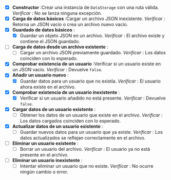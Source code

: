 - [x] **Constructor** :Crear una instancia de `DataStorage` con una ruta válida.
      _Verificar_ : No se lanza ninguna excepción.
- [x] **Carga de datos básicos** :Cargar un archivo JSON inexistente.
      _Verificar_ : Retorna un JSON vacío o crea un archivo nuevo vacío.
- [x] **Guardado de datos básicos** :
  - [x] Guardar un objeto JSON en un archivo.
        _Verificar_ : El archivo existe y contiene el JSON guardado.
- [ ] **Carga de datos desde un archivo existente** :
  - [ ] Cargar un archivo JSON previamente guardado.
        _Verificar_ : Los datos coinciden con lo esperado.
- [x] **Comprobar existencia de un usuario** :Verificar si un usuario existe en un JSON vacío.
      _Verificar_ : Devuelve `false`.
- [x] **Añadir un usuario nuevo** :
  - [x] Guardar datos para un usuario que no existía.
        _Verificar_ : El usuario ahora existe en el archivo.
- [x] **Comprobar existencia de un usuario inexistente** :
  - [x] Verificar si un usuario añadido no está presente.
        _Verificar_ : Devuelve `false`.
- [x] **Cargar datos de un usuario existente** :
  - [ ] Obtener los datos de un usuario que existe en el archivo.
        _Verificar_ : Los datos cargados coinciden con lo esperado.
- [x] **Actualizar datos de un usuario existente** :
  - [ ] Guardar nuevos datos para un usuario que ya existe.
        _Verificar_ : Los datos actualizados se reflejan correctamente en el archivo.
- [ ] **Eliminar un usuario existente** :
  - [ ] Borrar un usuario del archivo.
        _Verificar_ : El usuario ya no está presente en el archivo.
- [ ] **Eliminar un usuario inexistente** :
  - [ ] Intentar eliminar un usuario que no existe.
        _Verificar_ : No ocurre ningún cambio o error.
